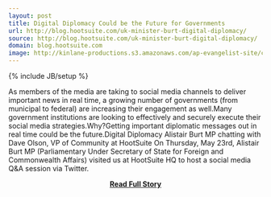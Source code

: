 ```yaml
---
layout: post
title: Digital Diplomacy Could be the Future for Governments
url: http://blog.hootsuite.com/uk-minister-burt-digital-diplomacy/
source: http://blog.hootsuite.com/uk-minister-burt-digital-diplomacy/
domain: blog.hootsuite.com
image: http://kinlane-productions.s3.amazonaws.com/ap-evangelist-site/curated/screenshots/9307_blog_hootsuite_com.png
---
```

{% include JB/setup %}<p>As members of the media are taking to social media channels to deliver important news in real time, a growing number of governments (from municipal to federal) are increasing their engagement as well.Many government institutions are looking to effectively and securely execute their social media strategies.Why?Getting important diplomatic messages out in real time could be the future.Digital Diplomacy Alistair Burt MP chatting with Dave Olson, VP of Community at HootSuite On Thursday, May 23rd, Alistair Burt MP (Parliamentary Under Secretary of State for Foreign and Commonwealth Affairs) visited us at HootSuite HQ to host a social media Q&amp;A session via Twitter.</p>
<center><p><a href="http://blog.hootsuite.com/uk-minister-burt-digital-diplomacy/" style='padding:25px; font-sze:18px; font-weight: bold;'>Read Full Story</a></p></center>
